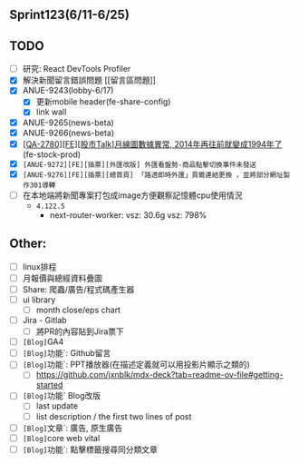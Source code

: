 ## Sprint123(6/11-6/25)

## TODO
* [ ] 研究: React DevTools Profiler
* [x]  解決新聞留言錯誤問題 [[留言區問題]]
* [x] ANUE-9243(lobby-6/17)
	* [x] 更新mobile header(fe-share-config)
	* [x] link wall
* [x] ANUE-9265(news-beta)
* [x] ANUE-9266(news-beta)
* [x] [[QA-2780][FE][股市Talk]月線圖數據異常, 2014年再往前就變成1994年了](https://gitlab.cnyes.cool/anue/frontend/fe-stock/-/merge_requests/708)(fe-stock-prod)
* [x] `[ANUE-9272][FE][插票][外匯改版] 外匯看盤勢-商品點擊切換事件未發送`
* [x] `[ANUE-9276][FE][插票][總首頁] 「路透即時外匯」頁籤連結更換 ，並將部分網址製作301導轉`
* [ ] 在本地端將新聞專案打包成image方便觀察記憶體cpu使用情況
	* `4.122.5` 
		* next-router-worker: vsz: 30.6g vsz: 798%
##  Other:
* [ ] linux排程
* [ ] 月報價與總經資料疊圖
* [ ] Share: 爬蟲/廣告/程式碼產生器
* [ ] ui library
	* [ ] month close/eps chart
* [ ] Jira - Gitlab
	* [ ] 將PR的內容貼到Jira票下
* [ ] `[Blog]`GA4
* [ ] `[Blog]`功能`: Github留言
* [ ] `[Blog]`功能`: PPT播放器(在描述定義就可以用投影片顯示之類的)
	* [ ] https://github.com/jxnblk/mdx-deck?tab=readme-ov-file#getting-started
* [ ] `[Blog]`功能` Blog改版
	* [ ] last update
	* [ ] list description / the first two lines of post
* [ ] `[Blog]`文章`: 廣告, 原生廣告
* [ ] `[Blog]`core web vital
* [ ] `[Blog]`功能`: 點擊標籤搜尋同分類文章

